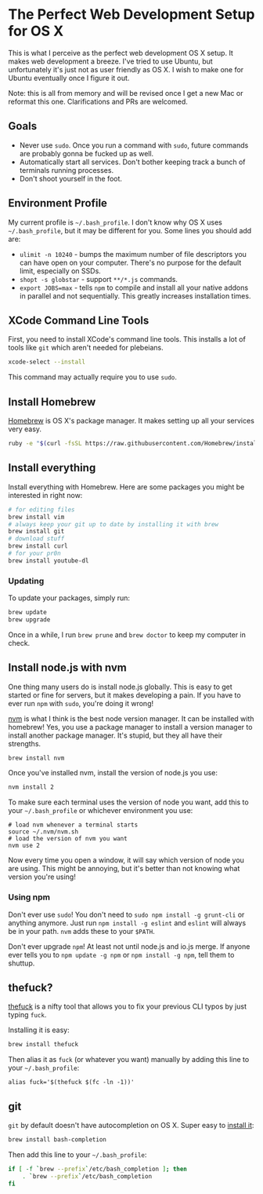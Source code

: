# The Perfect Web Development Setup for OS X

This is what I perceive as the perfect web development OS X setup.
It makes web development a breeze.
I've tried to use Ubuntu, but unfortunately it's just not as user friendly as OS X.
I wish to make one for Ubuntu eventually once I figure it out.

Note: this is all from memory and will be revised once I get a new Mac or reformat this one.
Clarifications and PRs are welcomed.

## Goals

- Never use `sudo`. Once you run a command with `sudo`, future commands are probably gonna be fucked up as well.
- Automatically start all services. Don't bother keeping track a bunch of terminals running processes.
- Don't shoot yourself in the foot.

## Environment Profile

My current profile is `~/.bash_profile`.
I don't know why OS X uses `~/.bash_profile`,
but it may be different for you.
Some lines you should add are:

- `ulimit -n 10240` - bumps the maximum number of file descriptors you can have open on your computer.
  There's no purpose for the default limit, especially on SSDs.
- `shopt -s globstar` - support `**/*.js` commands.
- `export JOBS=max` - tells `npm` to compile and install all your native addons in parallel and not sequentially.
  This greatly increases installation times.

## XCode Command Line Tools

First, you need to install XCode's command line tools.
This installs a lot of tools like `git` which aren't needed for plebeians. 

```bash
xcode-select --install
```

This command may actually require you to use `sudo`.

## Install Homebrew

[Homebrew](http://brew.sh/) is OS X's package manager.
It makes setting up all your services very easy.

```bash
ruby -e "$(curl -fsSL https://raw.githubusercontent.com/Homebrew/install/master/install)"
```

## Install everything

Install everything with Homebrew.
Here are some packages you might be interested in right now:

```bash
# for editing files
brew install vim
# always keep your git up to date by installing it with brew
brew install git
# download stuff
brew install curl
# for your pr0n
brew install youtube-dl
```

### Updating

To update your packages,
simply run:

```bash
brew update
brew upgrade
```

Once in a while, I run `brew prune` and `brew doctor` to keep my computer in check.

## Install node.js with nvm

One thing many users do is install node.js globally.
This is easy to get started or fine for servers,
but it makes developing a pain.
If you have to ever run `npm` with `sudo`, 
you're doing it wrong!

[nvm](https://github.com/creationix/nvm) is what I think is the best node version manager.
It can be installed with homebrew!
Yes, you use a package manager to install a version manager to install another package manager.
It's stupid, but they all have their strengths.

```bash
brew install nvm
```

Once you've installed nvm,
install the version of node.js you use:

```bash
nvm install 2
```

To make sure each terminal uses the version of node you want,
add this to your `~/.bash_profile` or whichever environment you use:

```env
# load nvm whenever a terminal starts
source ~/.nvm/nvm.sh
# load the version of nvm you want
nvm use 2
```

Now every time you open a window,
it will say which version of node you are using.
This might be annoying, 
but it's better than not knowing what version you're using!

### Using npm

Don't ever use `sudo`!
You don't need to `sudo npm install -g grunt-cli` or anything anymore.
Just run `npm install -g eslint` and `eslint` will always be in your path.
`nvm` adds these to your `$PATH`.

Don't ever upgrade `npm`!
At least not until node.js and io.js merge.
If anyone ever tells you to `npm update -g npm` or `npm install -g npm`,
tell them to shuttup.

## thefuck?

[thefuck](https://github.com/nvbn/thefuck) is a nifty tool that allows you to fix your previous CLI typos by just typing `fuck`.

Installing it is easy:

```bash
brew install thefuck
```

Then alias it as `fuck` (or whatever you want) manually by adding this line to your `~/.bash_profile`:

```env
alias fuck='$(thefuck $(fc -ln -1))'
```

## git

`git` by default doesn't have autocompletion on OS X.
Super easy to [install it](https://github.com/bobthecow/git-flow-completion/wiki/Install-Bash-git-completion):

```bash
brew install bash-completion
```

Then add this line to your `~/.bash_profile`:

```bash
if [ -f `brew --prefix`/etc/bash_completion ]; then
    . `brew --prefix`/etc/bash_completion
fi
```
